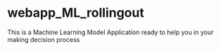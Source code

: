 # webapp_ML_rollingout
This is a Machine Learning Model Application ready to help you in your making decision process
